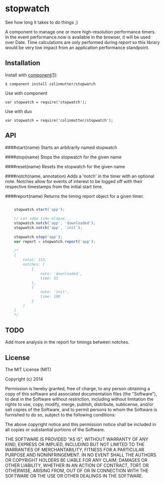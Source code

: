 
# stopwatch

See how long it takes to do things ;)

A component to manage one or more high-resolution performance timers.  In the event performance.now is available in the browser, it will be used over Date.  Time calculations are only performed during _report_ so this library would be very low impact from an application performance standpoint.

## Installation

  Install with [component(1)](http://component.io):

    $ component install colinmutter/stopwatch
    

  Use with component

	var stopwatch = require('stopwatch');
	
  Use with duo

	var stopwatch = require('colinmutter/stopwatch');

## API

####start(name)
Starts an arbitrarily named stopwatch

####stop(name)
Stops the stopwatch for the given name

####reset(name)
Resets the stopwatch for the given name
	
####notch(name, annotation)
Adds a 'notch' in the timer with an optional note.  Notches allow for events of interest to be logged off with their respective timestamps from the initial start time.

####report(name)
Returns the timing report object for a given timer.

```javascript

	stopwatch.start('app');
	
	// Let some time elapse...
	stopwatch.notch('app', 'downloaded');
	stopwatch.notch('app', 'init');
	
	stopwatch.stop('app');
	var report = stopwatch.report('app');
	
	/*
	{ 
		total: 153,
  		notches: [ 
			{ 
				note: 'downloaded', 
				time: 53 
			}, 
			{ 
				note: 'init', 
				time: 100 
			} 
		] 
	}
	*/
```

## TODO
Add more analysis in the report for timings between notches.


## License

  The MIT License (MIT)

  Copyright (c) 2014 <copyright holders>

  Permission is hereby granted, free of charge, to any person obtaining a copy
  of this software and associated documentation files (the "Software"), to deal
  in the Software without restriction, including without limitation the rights
  to use, copy, modify, merge, publish, distribute, sublicense, and/or sell
  copies of the Software, and to permit persons to whom the Software is
  furnished to do so, subject to the following conditions:

  The above copyright notice and this permission notice shall be included in
  all copies or substantial portions of the Software.

  THE SOFTWARE IS PROVIDED "AS IS", WITHOUT WARRANTY OF ANY KIND, EXPRESS OR
  IMPLIED, INCLUDING BUT NOT LIMITED TO THE WARRANTIES OF MERCHANTABILITY,
  FITNESS FOR A PARTICULAR PURPOSE AND NONINFRINGEMENT. IN NO EVENT SHALL THE
  AUTHORS OR COPYRIGHT HOLDERS BE LIABLE FOR ANY CLAIM, DAMAGES OR OTHER
  LIABILITY, WHETHER IN AN ACTION OF CONTRACT, TORT OR OTHERWISE, ARISING FROM,
  OUT OF OR IN CONNECTION WITH THE SOFTWARE OR THE USE OR OTHER DEALINGS IN
  THE SOFTWARE.
